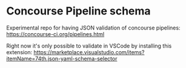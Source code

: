 # Concourse Pipeline schema

Experimental repo for having JSON validation of concourse pipelines: https://concourse-ci.org/pipelines.html

Right now it's only possible to validate in VSCode by installing this extension: https://marketplace.visualstudio.com/items?itemName=74th.json-yaml-schema-selector
